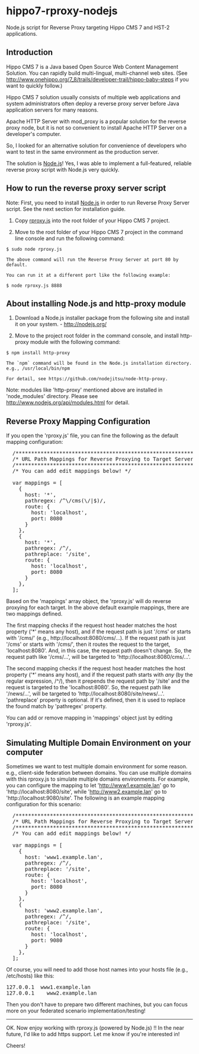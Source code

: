 hippo7-rproxy-nodejs
====================

Node.js script for Reverse Proxy targeting Hippo CMS 7 and HST-2 applications.

Introduction
------------

Hippo CMS 7 is a Java based Open Source Web Content Management Solution. 
You can rapidly build multi-lingual, multi-channel web sites.
(See http://www.onehippo.org/7_8/trails/developer-trail/hippo-baby-steps if you want to quickly follow.)

Hippo CMS 7 solution usually consists of multiple web applications and 
system administrators often deploy a reverse proxy server before Java application servers for many reasons.

Apache HTTP Server with mod_proxy is a popular solution for the reverse proxy node, but it is not so convenient
to install Apache HTTP Server on a developer's computer.

So, I looked for an alternative solution for convenience of developers who want to test in the same environment as
the production server.

The solution is <a href="http://nodejs.org/">Node.js</a>!
Yes, I was able to implement a full-featured, reliable reverse proxy script with Node.js very quickly.

How to run the reverse proxy server script
------------------------------------------

  Note: First, you need to install <a href="http://nodejs.org/">Node.js</a> in order to run Reverse Proxy Server script.
        See the next section for installation guide.

  1. Copy <a href="https://github.com/woonsan/hippo7-rproxy-nodejs/blob/master/rproxy.js">rproxy.js</a>
     into the root folder of your Hippo CMS 7 project.

  2. Move to the root folder of your Hippo CMS 7 project in the command line console and run the following command:

    $ sudo node rproxy.js

    The above command will run the Reverse Proxy Server at port 80 by default.

    You can run it at a different port like the following example:

    $ node rproxy.js 8888


About installing Node.js and http-proxy module
----------------------------------------------

  1. Download a Node.js installer package from the following site and install it on your system.
    - http://nodejs.org/

  2. Move to the project root folder in the command console, and install http-proxy module with the following command:

    $ npm install http-proxy

    The `npm` command will be found in the Node.js installation directory. e.g., /usr/local/bin/npm

    For detail, see https://github.com/nodejitsu/node-http-proxy.

  Note: modules like 'http-proxy' mentioned above are installed in 'node_modules' directory.
        Please see http://www.nodejs.org/api/modules.html for detail.

Reverse Proxy Mapping Configuration
-----------------------------------

  If you open the 'rproxy.js' file, you can fine the following as the default mapping configuration:
  
<pre>
  /**************************************************************/
  /* URL Path Mappings for Reverse Proxying to Target Servers */
  /**************************************************************/
  /* You can add edit mappings below! */

  var mappings = [
    {
      host: '*',
      pathregex: /^\/cms(\/|$)/,
      route: {
        host: 'localhost',
        port: 8080
      }
    },
    {
      host: '*',
      pathregex: /^/,
      pathreplace: '/site',
      route: {
        host: 'localhost',
        port: 8080
      }
    },
  ];
</pre>

  Based on the 'mappings' array object, the 'rproxy.js' will do reverse proxying for each target.
  In the above default example mappings, there are two mappings defined.
  
  The first mapping checks if the request host header matches the host property ('*' means any host),
  and if the request path is just '/cms' or starts with '/cms/' (e.g., http://localhost:8080/cms/...).
  If the request path is just '/cms' or starts with '/cms/', then it routes the request to the target, 'localhost:8080'.
  And, in this case, the request path doesn't change.
  So, the request path like '/cms/...', will be targeted to 'http://localhost:8080/cms/...'.
  
  The second mapping checks if the request host header matches the host property ('*' means any host),
  and if the request path starts with *any* (by the regular expression, /^/), then
  it prepends the request path by '/site' and the request is targeted to the 'localhost:8080'.
  So, the request path like '/news/...', will be targeted to 'http://localhost:8080/site/news/...'.
  'pathreplace' property is optional. If it's defined, then it is used to replace the found match by 'pathregex' property.

  You can add or remove mapping in 'mappings' object just by editing 'rproxy.js'.

Simulating Multiple Domain Environment on your computer
-------------------------------------------------------

  Sometimes we want to test multiple domain environment for some reason. e.g., client-side federation between domains.
  You can use multiple domains with this rproxy.js to simulate multiple domains environments.
  For example, you can configure the mapping to let 'http://www1.example.lan' go to 'http://localhost:8080/site',
  while 'http://www2.example.lan' go to 'http://localhost:9080/site'.
  The following is an example mapping configuration for this scenario:
  
<pre>
  /**************************************************************/
  /* URL Path Mappings for Reverse Proxying to Target Servers */
  /**************************************************************/
  /* You can add edit mappings below! */

  var mappings = [
    {
      host: 'www1.example.lan',
      pathregex: /^/,
      pathreplace: '/site',
      route: {
        host: 'localhost',
        port: 8080
      }
    },
    {
      host: 'www2.example.lan',
      pathregex: /^/,
      pathreplace: '/site',
      route: {
        host: 'localhost',
        port: 9080
      }
    },
  ];
</pre>
  
  Of course, you will need to add those host names into your hosts file (e.g., /etc/hosts) like this:

<pre>
127.0.0.1  www1.example.lan
127.0.0.1	 www2.example.lan
</pre>

  Then you don't have to prepare two different machines, but you can focus more on your federated scenario implementation/testing!

-----

OK. Now enjoy working with rproxy.js (powered by Node.js) !!
In the near future, I'd like to add https support. Let me know if you're interested in!

Cheers!
